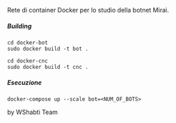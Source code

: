 Rete di container Docker per lo studio della botnet Mirai.

##### Building
```
cd docker-bot
sudo docker build -t bot .
```

```
cd docker-cnc
sudo docker build -t cnc .
```

##### Esecuzione

```
docker-compose up --scale bot=<NUM_OF_BOTS>
```

by WShabti Team